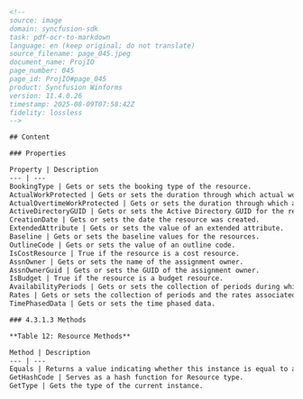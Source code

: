 ```html
<!-- 
source: image
domain: syncfusion-sdk
task: pdf-ocr-to-markdown
language: en (keep original; do not translate)
source_filename: page_045.jpeg
document_name: ProjIO
page_number: 045
page_id: ProjIO#page_045
product: Syncfusion Winforms
version: 11.4.0.26
timestamp: 2025-08-09T07:58:42Z
fidelity: lossless
-->

## Content

### Properties

Property | Description
--- | ---
BookingType | Gets or sets the booking type of the resource.
ActualWorkProtected | Gets or sets the duration through which actual work is protected.
ActualOvertimeWorkProtected | Gets or sets the duration through which actual overtime work is protected.
ActiveDirectoryGUID | Gets or sets the Active Directory GUID for the resource.
CreationDate | Gets or sets the date the resource was created.
ExtendedAttribute | Gets or sets the value of an extended attribute.
Baseline | Gets or sets the baseline values for the resources.
OutlineCode | Gets or sets the value of an outline code.
IsCostResource | True if the resource is a cost resource.
AssnOwner | Gets or sets the name of the assignment owner.
AssnOwnerGuid | Gets or sets the GUID of the assignment owner.
IsBudget | True if the resource is a budget resource.
AvailabilityPeriods | Gets or sets the collection of periods during which the resource is available.
Rates | Gets or sets the collection of periods and the rates associated with each one.
TimePhasedData | Gets or sets the time phased data.

### 4.3.1.3 Methods

**Table 12: Resource Methods**

Method | Description
--- | ---
Equals | Returns a value indicating whether this instance is equal to a specified object.
GetHashCode | Serves as a hash function for Resource type.
GetType | Gets the type of the current instance.
```

<!-- tags: [syncfusion, projio, properties, methods, resource, bookingtype, active_directory, creationdate, extendsattribute, baseline, outlinecode, iscostresource, assnowner, assnownerguid, isbudget, availabilityperiods, rates, timephaseddata, object, hashfunction, type] keywords: [bookingtype, actualworkprotected, activeovertimeworkprotected, creationdate, extendedattribute, baseline, outlinecode, iscostresource, assnowner, assnownerguid, isbudget, availabilityperiods, rates, timephaseddata, equals, gethashcode, gettype] -->
```